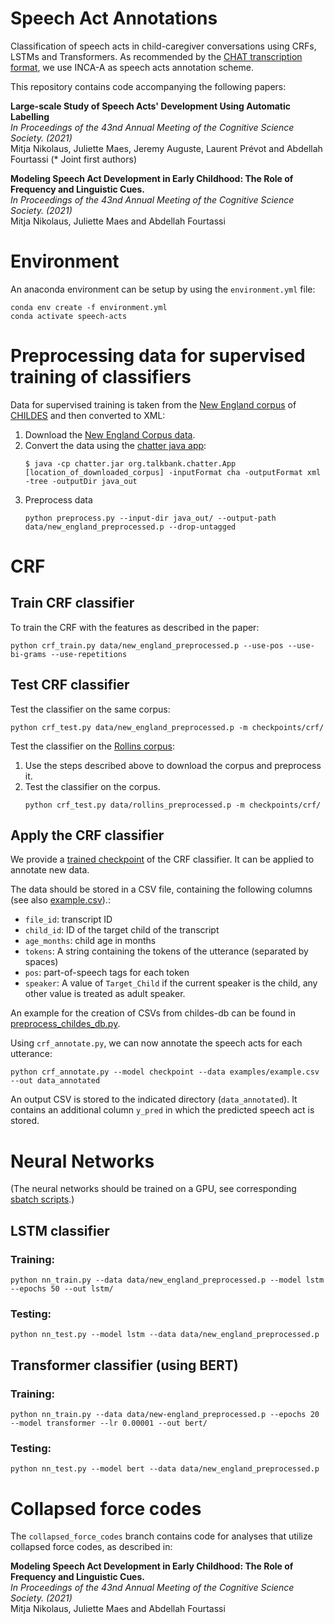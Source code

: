 # Speech Act Annotations
Classification of speech acts in child-caregiver conversations using CRFs, LSTMs and Transformers.
As recommended by the [CHAT transcription format](https://talkbank.org/manuals/CHAT.pdf), we use INCA-A as speech acts
annotation scheme.

This repository contains code accompanying the following papers:  

**Large-scale Study of Speech Acts' Development Using Automatic Labelling**  
_In Proceedings of the 43nd Annual Meeting of the Cognitive Science Society. (2021)_  
Mitja Nikolaus, Juliette Maes, Jeremy Auguste, Laurent Prévot and Abdellah Fourtassi (* Joint first authors)

**Modeling Speech Act Development in Early Childhood: The Role of Frequency and Linguistic Cues.**  
_In Proceedings of the 43nd Annual Meeting of the Cognitive Science Society. (2021)_  
Mitja Nikolaus, Juliette Maes and Abdellah Fourtassi


# Environment
An anaconda environment can be setup by using the `environment.yml` file:
```
conda env create -f environment.yml
conda activate speech-acts
```

# Preprocessing data for supervised training of classifiers

Data for supervised training is taken from the [New England corpus](https://childes.talkbank.org/access/Eng-NA/NewEngland.html) of [CHILDES](https://childes.talkbank.org/access/) and then converted to XML:

1. Download the [New England Corpus data](https://childes.talkbank.org/data/Eng-NA/NewEngland.zip).
2. Convert the data using the [chatter java app](https://talkbank.org/software/chatter.html):
    ```
    $ java -cp chatter.jar org.talkbank.chatter.App [location_of_downloaded_corpus] -inputFormat cha -outputFormat xml -tree -outputDir java_out 
    ```
3. Preprocess data
    ```
    python preprocess.py --input-dir java_out/ --output-path data/new_england_preprocessed.p --drop-untagged
   ```
  
# CRF  
## Train CRF classifier

To train the CRF with the features as described in the paper:
```
python crf_train.py data/new_england_preprocessed.p --use-pos --use-bi-grams --use-repetitions
```

## Test CRF classifier

Test the classifier on the same corpus:
```
python crf_test.py data/new_england_preprocessed.p -m checkpoints/crf/
```

Test the classifier on the [Rollins corpus](https://childes.talkbank.org/access/Eng-NA/Rollins.html):
1. Use the steps described above to download the corpus and preprocess it.
2. Test the classifier on the corpus.
   ```
   python crf_test.py data/rollins_preprocessed.p -m checkpoints/crf/
   ```
   
## Apply the CRF classifier

We provide a [trained checkpoint](checkpoint) of the CRF classifier. It can be applied to annotate new data.

The data should be stored in a CSV file, containing the following columns 
(see also [example.csv](examples/example.csv)).:
- `file_id`: transcript ID  
- `child_id`: ID of the target child of the transcript
- `age_months`: child age in months
- `tokens`: A string containing the tokens of the utterance (separated by spaces)
- `pos`: part-of-speech tags for each token
- `speaker`: A value of `Target_Child` if the current speaker is the child, any other value is treated as adult speaker. 
 
An example for the creation of CSVs from
childes-db can be found in [preprocess_childes_db.py](preprocess_childes_db.py.).

Using `crf_annotate.py`, we can now annotate the speech acts for each utterance:
```
python crf_annotate.py --model checkpoint --data examples/example.csv --out data_annotated
```

An output CSV is stored to the indicated directory (`data_annotated`). It contains an additional column `y_pred` 
in which the predicted speech act is stored.

# Neural Networks
(The neural networks should be trained on a GPU, see corresponding [sbatch scripts](sbatch-scripts).)

## LSTM classifier
### Training:
```
python nn_train.py --data data/new_england_preprocessed.p --model lstm --epochs 50 --out lstm/
```

### Testing:
```
python nn_test.py --model lstm --data data/new_england_preprocessed.p
```

## Transformer classifier (using BERT)
### Training:
```
python nn_train.py --data data/new-england_preprocessed.p --epochs 20 --model transformer --lr 0.00001 --out bert/
```

### Testing:
```
python nn_test.py --model bert --data data/new_england_preprocessed.p
```

# Collapsed force codes
The `collapsed_force_codes` branch contains code for analyses that utilize collapsed force codes, as described in:

**Modeling Speech Act Development in Early Childhood: The Role of Frequency and Linguistic Cues.**  
_In Proceedings of the 43nd Annual Meeting of the Cognitive Science Society. (2021)_  
Mitja Nikolaus, Juliette Maes and Abdellah Fourtassi

